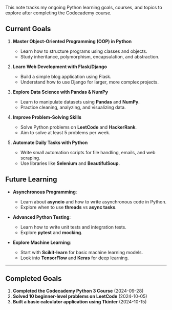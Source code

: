 This note tracks my ongoing Python learning goals, courses, and topics to explore after completing the Codecademy course.

## Current Goals

1. **Master Object-Oriented Programming (OOP) in Python**
    - Learn how to structure programs using classes and objects.
    - Study inheritance, polymorphism, encapsulation, and abstraction.

2. **Learn Web Development with Flask/Django**
    - Build a simple blog application using Flask.
    - Understand how to use Django for larger, more complex projects.

3. **Explore Data Science with Pandas & NumPy**
    - Learn to manipulate datasets using **Pandas** and **NumPy**.
    - Practice cleaning, analyzing, and visualizing data.

4. **Improve Problem-Solving Skills**
    - Solve Python problems on **LeetCode** and **HackerRank**.
    - Aim to solve at least 5 problems per week.

5. **Automate Daily Tasks with Python**
    - Write small automation scripts for file handling, emails, and web scraping.
    - Use libraries like **Selenium** and **BeautifulSoup**.

## Future Learning

- **Asynchronous Programming**:
    - Learn about **asyncio** and how to write asynchronous code in Python.
    - Explore when to use **threads** vs **async tasks**.

- **Advanced Python Testing**:
    - Learn how to write unit tests and integration tests.
    - Explore **pytest** and **mocking**.

- **Explore Machine Learning**:
    - Start with **Scikit-learn** for basic machine learning models.
    - Look into **TensorFlow** and **Keras** for deep learning.

---

## Completed Goals

1. **Completed the Codecademy Python 3 Course** (2024-09-28)
2. **Solved 10 beginner-level problems on LeetCode** (2024-10-05)
3. **Built a basic calculator application using Tkinter** (2024-10-15)
